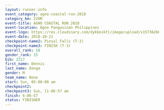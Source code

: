 ```yaml
---
layout: runner-info 
event_category: agno-coastal-run-2018 
category_km: 22KM 
event-title: AGNO COASTAL RUN 2018 
event-location: Agno Pangasinan Philippines 
event-logo: https://res.cloudinary.com/dykbosktl/image/upload/v1573626678/Logo/Agno_bw3kpu.png 
event-date: 2018-10-21 
checkpoint-name2: Pinsal Falls (T-2) 
checkpoint-name3: FINISH (T-3) 
overall_rank: 18
gender_rank: 15
bib: 2217
first_name: Dennis
last_name: Donga
gender: M
team_name: None
start: Sun, 05-00-00 am
checkpoint2: 
checkpoint3: Sun, 11-06-57 am
finish: 6-06-57
status: FINISHER
---
```

